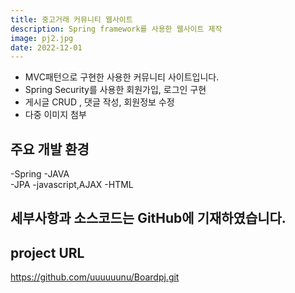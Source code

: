```yaml
---
title: 중고거래 커뮤니티 웹사이트
description: Spring framework를 사용한 웹사이트 제작
image: pj2.jpg
date: 2022-12-01
---
```

* MVC패턴으로 구현한 사용한 커뮤니티 사이트입니다.  
* Spring Security를 사용한 회원가입, 로그인 구현  
* 게시글 CRUD , 댓글 작성, 회원정보 수정  
* 다중 이미지 첨부
  
## 주요 개발 환경  
-Spring
-JAVA  
-JPA 
-javascript,AJAX
-HTML

## 세부사항과 소스코드는 GitHub에 기재하였습니다.  
## project URL  
<https://github.com/uuuuuunu/Boardpj.git>
